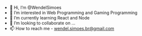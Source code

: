 - 👋 Hi, I’m @WendelSimoes
- 👀 I’m interested in Web Programming and Gaming Programming
- 🌱 I’m currently learning React and Node
- 💞️ I’m looking to collaborate on ...
- 📫 How to reach me - wendel.simoes.br@gmail.com

<!---
WendelSimoes/WendelSimoes is a ✨ special ✨ repository because its `README.md` (this file) appears on your GitHub profile.
You can click the Preview link to take a look at your changes.
--->
